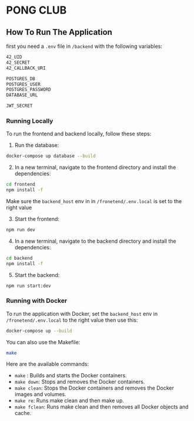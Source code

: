 # PONG CLUB

## How To Run The Application

first you need a `.env` file in `/backend` with the following variables:

```bash
42_UID
42_SECRET
42_CALLBACK_URI

POSTGRES_DB
POSTGRES_USER
POSTGRES_PASSWORD
DATABASE_URL

JWT_SECRET
```

### Running Locally

To run the frontend and backend locally, follow these steps:

1. Run the database:

```bash
docker-compose up database --build
```

2. In a new terminal, navigate to the frontend directory and install the dependencies:

```bash
cd frontend
npm install -f
```

Make sure the `backend_host` env in in `/fronetend/.env.local` is set to the right value

3. Start the frontend:

```bash
npm run dev
```

4. In a new terminal, navigate to the backend directory and install the dependencies:

```bash
cd backend
npm install -f
```

5. Start the backend:

```bash
npm run start:dev
```

### Running with Docker

To run the application with Docker, set the `backend_host` env in `/fronetend/.env.local` to the right value then use this:

```bash
docker-compose up --build
```
You can also use the Makefile:

```bash
make
```

Here are the available commands:
* `make` : Builds and starts the Docker containers.
* `make down`: Stops and removes the Docker containers.
* `make clean`: Stops the Docker containers and removes the Docker images and volumes.
* `make re`: Runs make clean and then make up.
* `make fclean`: Runs make clean and then removes all Docker objects and cache.
